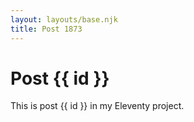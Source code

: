 ```yaml
---
layout: layouts/base.njk
title: Post 1873
---
```


# Post {{ id }}

This is post {{ id }} in my Eleventy project.
